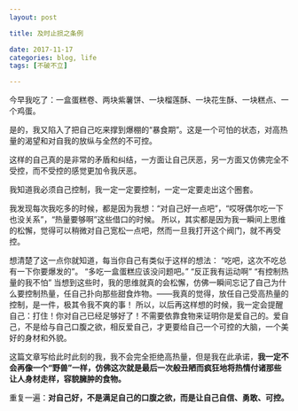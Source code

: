 ```yaml
---
layout: post

title: 及时止损之条例

date: 2017-11-17
categories: blog, life
tags: [不破不立]

---
```

今早我吃了：一盒蛋糕卷、两块紫薯饼、一块榴莲酥、一块花生酥、一块糕点、一个鸡蛋。

是的，我又陷入了把自己吃来撑到爆棚的“暴食期”。这是一个可怕的状态，对高热量的渴望和对自我的放纵与全然的不可控。

这样的自己真的是非常的矛盾和纠结，一方面让自己厌恶，另一方面又仿佛完全不受控，而不受控的感觉更加令我厌恶。

我知道我必须自己控制，我一定一定要控制，一定一定要走出这个圈套。

我发现每次我吃多的时候，都是因为我想：“对自己好一点吧”，“哎呀偶尔吃一下也没关系”，“热量要够啊”这些借口的时候。
所以，其实都是因为我一瞬间上思维的松懈，觉得可以稍微对自己宽松一点吧，然而一旦我打开这个阀门，就不再受控。

想清楚了这一点你就知道，每当你自己有类似于这样的想法：
“吃吧，这次不吃总有一下你要爆发的”。
“多吃一盒蛋糕应该没问题吧。”
“反正我有运动啊”
“有控制热量的我不怕”
当想到这些时，我的思维就真的会松懈，仿佛一瞬间忘记了自己为什么要控制热量，任自己扑向那些甜食炸物。——我真的觉得，放任自己受高热量的控制，是一件，极其令我不爽的事！
所以，以后再这样想的时候，我一定会提醒自己：打住！你对自己已经足够好了！不需要依靠食物来证明你是爱自己的。爱自己，不是给与自己口腹之欲，相反爱自己，才更要给自己一个可控的大脑，一个美好的身材和外貌。

这篇文章写给此时此刻的我，我不会完全拒绝高热量，但是我在此承诺，**我一定不会再像一个“野兽”一样，仿佛这次就是最后一次般丑陋而疯狂地将热情付诸那些让人身材走样，容貌臃肿的食物。**

重复一遍：**对自己好，不是满足自己的口腹之欲，而是让自己自信、勇敢、可控。**
